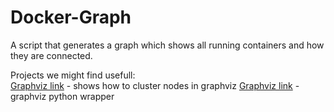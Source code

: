 # Docker-Graph
A script that generates a graph which shows all running containers and how they are connected.



Projects we might find usefull: </br>
[Graphviz link](http://www.graphviz.org/Gallery/directed/cluster.html) - shows how to cluster nodes in graphviz
[Graphviz link](http://matthiaseisen.com/articles/graphviz/) - graphviz python wrapper


